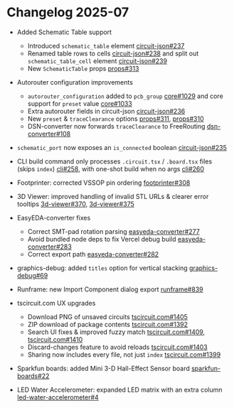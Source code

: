 # Changelog 2025-07

- Added Schematic Table support 
  - Introduced `schematic_table` element [circuit-json#237](https://github.com/tscircuit/circuit-json/pull/237)
  - Renamed table rows to cells [circuit-json#238](https://github.com/tscircuit/circuit-json/pull/238) and split out `schematic_table_cell` element [circuit-json#239](https://github.com/tscircuit/circuit-json/pull/239)
  - New `SchematicTable` props [props#313](https://github.com/tscircuit/props/pull/313)

- Autorouter configuration improvements  
  - `autorouter_configuration` added to `pcb_group` [core#1029](https://github.com/tscircuit/core/pull/1029) and core support for `preset` value [core#1033](https://github.com/tscircuit/core/pull/1033)
  - Extra autorouter fields in circuit-json [circuit-json#236](https://github.com/tscircuit/circuit-json/pull/236)
  - New `preset` & `traceClearance` options [props#311](https://github.com/tscircuit/props/pull/311), [props#310](https://github.com/tscircuit/props/pull/310)
  - DSN-converter now forwards `traceClearance` to FreeRouting [dsn-converter#108](https://github.com/tscircuit/dsn-converter/pull/108)

- `schematic_port` now exposes an `is_connected` boolean [circuit-json#235](https://github.com/tscircuit/circuit-json/pull/235)

- CLI build command only processes `.circuit.tsx` / `.board.tsx` files (skips `index`) [cli#258](https://github.com/tscircuit/cli/pull/258), with one-shot build when no args [cli#260](https://github.com/tscircuit/cli/pull/260)

- Footprinter: corrected VSSOP pin ordering [footprinter#308](https://github.com/tscircuit/footprinter/pull/308)

- 3D Viewer: improved handling of invalid STL URLs & clearer error tooltips [3d-viewer#370](https://github.com/tscircuit/3d-viewer/pull/370), [3d-viewer#375](https://github.com/tscircuit/3d-viewer/pull/375)

- EasyEDA-converter fixes  
  - Correct SMT-pad rotation parsing [easyeda-converter#277](https://github.com/tscircuit/easyeda-converter/pull/277)  
  - Avoid bundled node deps to fix Vercel debug build [easyeda-converter#283](https://github.com/tscircuit/easyeda-converter/pull/283)  
  - Correct export path [easyeda-converter#282](https://github.com/tscircuit/easyeda-converter/pull/282)

- graphics-debug: added `titles` option for vertical stacking [graphics-debug#69](https://github.com/tscircuit/graphics-debug/pull/69)

- Runframe: new Import Component dialog export [runframe#839](https://github.com/tscircuit/runframe/pull/839)

- tscircuit.com UX upgrades  
  - Download PNG of unsaved circuits [tscircuit.com#1405](https://github.com/tscircuit/tscircuit.com/pull/1405)  
  - ZIP download of package contents [tscircuit.com#1392](https://github.com/tscircuit/tscircuit.com/pull/1392)  
  - Search UI fixes & improved fuzzy match [tscircuit.com#1409](https://github.com/tscircuit/tscircuit.com/pull/1409), [tscircuit.com#1410](https://github.com/tscircuit/tscircuit.com/pull/1410)
  - Discard-changes feature to avoid reloads [tscircuit.com#1403](https://github.com/tscircuit/tscircuit.com/pull/1403)
  - Sharing now includes every file, not just `index` [tscircuit.com#1399](https://github.com/tscircuit/tscircuit.com/pull/1399)

- Sparkfun boards: added Mini 3-D Hall-Effect Sensor board [sparkfun-boards#22](https://github.com/tscircuit/sparkfun-boards/pull/22)

- LED Water Accelerometer: expanded LED matrix with an extra column [led-water-accelerometer#4](https://github.com/tscircuit/led-water-accelerometer/pull/4)
